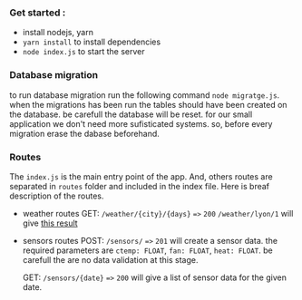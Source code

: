 ### Get started :
- install nodejs, yarn
- `yarn install` to install dependencies
- `node index.js` to start the server

### Database migration
to run database migration run the following command `node migratge.js`. when the migrations has been run the tables should have been created on the database. be carefull the database will be reset. for our small application we don't need more sufisticated systems. so, before every migration erase the dabase beforehand.

### Routes
The `index.js` is the main entry point of the app. And, others routes are separated in `routes` folder and included in the index file.
Here is breaf description of the routes.

- weather routes
    GET: `/weather/{city}/{days}` `=>` `200`
    `/weather/lyon/1` will give <a href='http://api.weatherapi.com/v1/forecast.json?key=e14c95d7a1d6456e8f4125239201010&q=lyon&days=1'>this result</a>
    <br>
  
- sensors routes
    POST: `/sensors/` `=>` `201`
    will create a sensor data. the required parameters are `ctemp: FLOAT`, `fan: FLOAT`, `heat: FLOAT`. be carefull the are no data validation at this stage.
    <br>

    GET: `/sensors/{date}` `=>` `200`
    will give a list of sensor data for the given date.